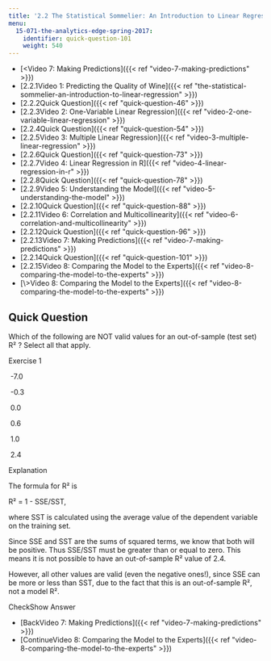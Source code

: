 ```yaml
---
title: '2.2 The Statistical Sommelier: An Introduction to Linear Regression'
menu:
  15-071-the-analytics-edge-spring-2017:
    identifier: quick-question-101
    weight: 540
---
```

*   [<Video 7: Making Predictions]({{< ref "video-7-making-predictions" >}})
*   [2.2.1Video 1: Predicting the Quality of Wine]({{< ref "the-statistical-sommelier-an-introduction-to-linear-regression" >}})
*   [2.2.2Quick Question]({{< ref "quick-question-46" >}})
*   [2.2.3Video 2: One-Variable Linear Regression]({{< ref "video-2-one-variable-linear-regression" >}})
*   [2.2.4Quick Question]({{< ref "quick-question-54" >}})
*   [2.2.5Video 3: Multiple Linear Regression]({{< ref "video-3-multiple-linear-regression" >}})
*   [2.2.6Quick Question]({{< ref "quick-question-73" >}})
*   [2.2.7Video 4: Linear Regression in R]({{< ref "video-4-linear-regression-in-r" >}})
*   [2.2.8Quick Question]({{< ref "quick-question-78" >}})
*   [2.2.9Video 5: Understanding the Model]({{< ref "video-5-understanding-the-model" >}})
*   [2.2.10Quick Question]({{< ref "quick-question-88" >}})
*   [2.2.11Video 6: Correlation and Multicollinearity]({{< ref "video-6-correlation-and-multicollinearity" >}})
*   [2.2.12Quick Question]({{< ref "quick-question-96" >}})
*   [2.2.13Video 7: Making Predictions]({{< ref "video-7-making-predictions" >}})
*   [2.2.14Quick Question]({{< ref "quick-question-101" >}})
*   [2.2.15Video 8: Comparing the Model to the Experts]({{< ref "video-8-comparing-the-model-to-the-experts" >}})
*   [\\>Video 8: Comparing the Model to the Experts]({{< ref "video-8-comparing-the-model-to-the-experts" >}})

Quick Question
--------------

Which of the following are NOT valid values for an out-of-sample (test set) R² ? Select all that apply.

Exercise 1

&nbsp;\-7.0&nbsp;

&nbsp;\-0.3&nbsp;

&nbsp;0.0&nbsp;

&nbsp;0.6&nbsp;

&nbsp;1.0&nbsp;

&nbsp;2.4&nbsp;

Explanation

The formula for R² is

R² = 1 - SSE/SST,

where SST is calculated using the average value of the dependent variable on the training set.

Since SSE and SST are the sums of squared terms, we know that both will be positive. Thus SSE/SST must be greater than or equal to zero. This means it is not possible to have an out-of-sample R² value of 2.4.

However, all other values are valid (even the negative ones!), since SSE can be more or less than SST, due to the fact that this is an out-of-sample R², not a model R².

CheckShow Answer

*   [BackVideo 7: Making Predictions]({{< ref "video-7-making-predictions" >}})
*   [ContinueVideo 8: Comparing the Model to the Experts]({{< ref "video-8-comparing-the-model-to-the-experts" >}})